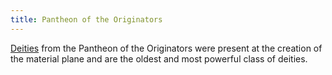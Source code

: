 ```yaml
---
title: Pantheon of the Originators
---
```


[Deities](../index.md) from the Pantheon of the Originators were present at the creation of the material plane and are the oldest and most powerful class of deities.
